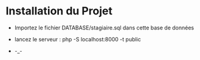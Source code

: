 # Installation du Projet

- Importez le fichier DATABASE/stagiaire.sql dans cette base de données

- lancez le serveur : php -S localhost:8000 -t public 

- -_- 